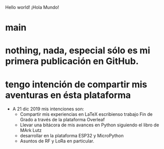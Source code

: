 Hello world! ¡Hola Mundo!
# main
# nothing, nada, especial sólo es mi primera publicación en GitHub.
# tengo intención de compartir mis aventuras en ésta  plataforma
- A 21 dic 2019 mis intenciones son:
  - Compartir mis experiencias en LaTeX escribienso trabajo Fin de Grado a través de la plataforma Overleaf
  - Llevar una bitácora de mis avances en Python siguiendo el libro de MArk Lutz
  - desarrollar en la plataforma ESP32 y MicroPython
  - Asuntos de RF y LoRa en particular.
